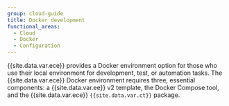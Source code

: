 ```yaml
---
group: cloud-guide
title: Docker development
functional_areas:
  - Cloud
  - Docker
  - Configuration
---
```


{{site.data.var.ece}} provides a Docker environment option for those who use their local environment for development, test, or automation tasks. The {{site.data.var.ece}} Docker environment requires three, essential components: a {{site.data.var.ee}} v2 template, the Docker Compose tool, and the {{site.data.var.ece}} `{{site.data.var.ct}}` package.

[config docker]: {{page.baseurl}}/cloud/docker/docker-config.html
